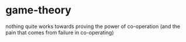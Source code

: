 # game-theory
nothing quite works towards proving the power of co-operation (and the pain that comes from failure in co-operating)

